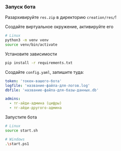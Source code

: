 ### Запуск бота

Разархивируйте `res.zip` в директорию `creation/res/`!

Создайте виртуальное окружение, активируйте его
```bash
# Linux
python3 -m venv venv
source venv/bin/activate
```

Установите зависимости
```bash
pip install -r requirements.txt
```

Создайте `config.yaml`, запишите туда:
```yaml
token: 'токен-вашего-бота'
logfile: 'название-файла-для-логов.log'
dbfile: 'название-файла-для-базы-данных.db'

admins:
  - тг-айди-админа (цифры)
  - тг-айди-другого-админа
```

Запустите бота
```bash
# Linux
source start.sh 

# Windows
.\start.ps1
```